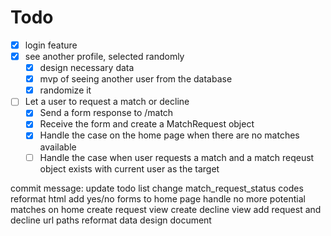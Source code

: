 # Todo

- [x] login feature
- [x] see another profile, selected randomly
  - [x] design necessary data
  - [x] mvp of seeing another user from the database
  - [x] randomize it
- [ ] Let a user to request a match or decline
  - [x] Send a form response to /match
  - [x] Receive the form and create a MatchRequest object
  - [x] Handle the case on the home page when there are no matches available
  - [ ] Handle the case when user requests a match and a match reqeust object exists with current user as the target

commit message:
update todo list
change match_request_status codes
reformat html
add yes/no forms to home page
handle no more potential matches on home
create request view
create decline view
add request and decline url paths
reformat data design document
